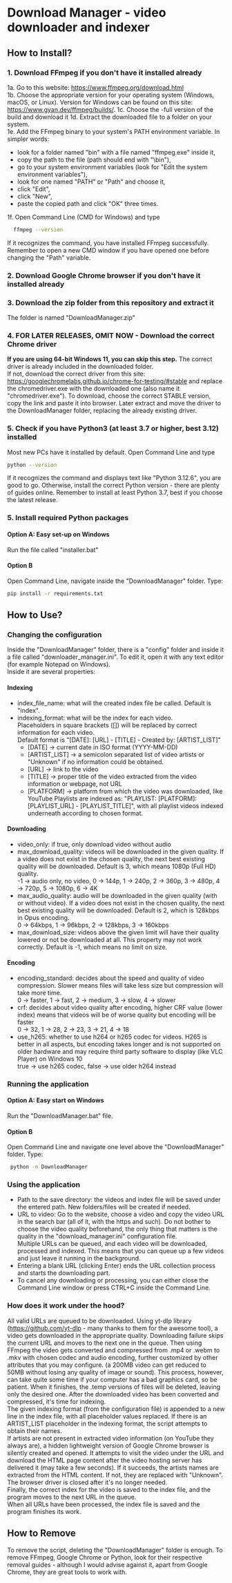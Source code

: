 # Download Manager - video downloader and indexer

## How to Install?

### 1. Download FFmpeg if you don't have it installed already

1a. Go to this website: https://www.ffmpeg.org/download.html  
1b. Choose the appropriate version for your operating system (Windows, macOS, or Linux). Version for Windows can be found on this site: https://www.gyan.dev/ffmpeg/builds/.
1c. Choose the -full version of the build and download it
1d. Extract the downloaded file to a folder on your system.  
1e. Add the FFmpeg binary to your system's PATH environment variable. In simpler words:
- look for a folder named "bin" with a file named "ffmpeg.exe" inside it,
- copy the path to the file (path should end with "\bin"),
- go to your system environment variables (look for "Edit the system environment variables"),
- look for one named "PATH" or "Path" and choose it,
- click "Edit",
- click "New",
- paste the copied path and click "OK" three times.

1f. Open Command Line (CMD for Windows) and type
```bash
  ffmpeg --version
```
If it recognizes the command, you have installed FFmpeg successfully. Remember to open a new CMD window if you have opened one before changing the "Path" variable.

### 2. Download Google Chrome browser if you don't have it installed already

### 3. Download the zip folder from this repository and extract it
The folder is named "DownloadManager.zip"

### 4. FOR LATER RELEASES, OMIT NOW - Download the correct Chrome driver
**If you are using 64-bit Windows 11, you can skip this step.** The correct driver is already included in the downloaded folder.  
If not, download the correct driver from this site: https://googlechromelabs.github.io/chrome-for-testing/#stable and replace the chromedriver.exe with the downloaded one (also name it "chromedriver.exe").
To download, choose the correct STABLE version, copy the link and paste it into browser. Later extract and move the driver to the DownloadManager folder, replacing the already existing driver.

### 5. Check if you have Python3 (at least 3.7 or higher, best 3.12) installed
Most new PCs have it installed by default. Open Command Line and type
```bash
python --version
```
If it recognizes the command and displays text like "Python 3.12.6", you are good to go. Otherwise, install the correct Python version - there are plenty of guides online. Remember to install at least Python 3.7, best if you choose the latest release.
### 5. Install required Python packages
#### Option A: Easy set-up on Windows
Run the file called "installer.bat"
#### Option B
Open Command Line, navigate inside the "DownloadManager" folder. Type:
   ```bash
   pip install -r requirements.txt
   ```


## How to Use?
### Changing the configuration
Inside the "DownloadManager" folder, there is a "config" folder and inside it a file called "downloader_manager.ini". To edit it, open it with any text editor (for example Notepad on Windows).  
Inside it are several properties:
#### Indexing
- index_file_name: what will the created index file be called. Default is "index".
- indexing_format: what will be the index for each video.  
  Placeholders in square brackets ([]) will be replaced by correct information for each video.  
  Default format is "[DATE]: [URL] - [TITLE] - Created by: [ARTIST_LIST]"
  - [DATE] → current date in ISO format (YYYY-MM-DD)
  - [ARTIST_LIST] → a semicolon separated list of video artists or "Unknown" if no information could be obtained.
  - [URL] → link to the video
  - [TITLE] → proper title of the video extracted from the video information or webpage, not URL
  - [PLATFORM] → platform from which the video was downloaded, like YouTube
Playlists are indexed as: "PLAYLIST: [PLATFORM]: [PLAYLIST_URL] - [PLAYLIST_TITLE]", with all playlist videos indexed underneath according to chosen format.
#### Downloading
- video_only: if true, only download video without audio
- max_download_quality: videos will be downloaded in the given quality. If a video does not exist in the chosen quality, the next best existing quality will be downloaded. Default is 3, which means 1080p (Full HD) quality.  
  -1 → audio only, no video, 0 → 144p, 1 → 240p, 2 → 360p, 3 → 480p, 4 → 720p, 5 → 1080p, 6 → 4K
- max_audio_quality: audio will be downloaded in the given quality (with or without video). If a video does not exist in the chosen quality, the next best existing quality will be downloaded. Default is 2, which is 128kbps in Opus encoding.    
  0 → 64kbps, 1 → 96kbps, 2 → 128kbps, 3 → 160kbps
- max_download_size: videos above the given limit will have their quality lowered or not be downloaded at all. This property may not work correctly. Default is -1, which means no limit on size.
#### Encoding
- encoding_standard: decides about the speed and quality of video compression. Slower means files will take less size but compression will take more time.  
  0 → faster, 1 → fast, 2 → medium, 3 → slow, 4 → slower
- crf: decides about video quality after encoding, higher CRF value (lower index) means that videos will be of worse quality but encoding will be faster  
  0 → 32, 1 → 28, 2 → 23, 3 → 21, 4 → 18
- use_h265: whether to use h264 or h265 codec for videos. H265 is better in all aspects, but encoding takes longer and is not supported on older hardware and may require third party software to display (like VLC Player) on Windows 10  
  true → use h265 codec, false → use older h264 instead
### Running the application
#### Option A: Easy start on Windows
Run the "DownloadManager.bat" file.
#### Option B
Open Command Line and navigate one level above the "DownloadManager" folder. Type:
   ```bash
    python -m DownloadManager 
   ```
### Using the application
- Path to the save directory: the videos and index file will be saved under the entered path. New folders/files will be created if needed.
- URL to video: Go to the website, choose a video and copy the video URL in the search bar (all of it, with the https and such). Do not bother to choose the video quality beforehand, the only thing that matters is the quality in the "download_manager.ini" configuration file.  
  Multiple URLs can be queued, and each video will be downloaded, processed and indexed. This means that you can queue up a few videos and just leave it running in the background.
- Entering a blank URL (clicking Enter) ends the URL collection process and starts the downloading part.
- To cancel any downloading or processing, you can either close the Command Line window or press CTRL+C inside the Command Line.

### How does it work under the hood?
All valid URLs are queued to be downloaded.
Using yt-dlp library (https://github.com/yt-dlp - many thanks to them for the awesome tool), a video gets downloaded in the appropriate quality. Downloading failure skips the current URL and moves to the next one in the queue.
Then using FFmpeg the video gets converted and compressed from .mp4 or .webm to .mkv with chosen codec and audio encoding, further customized by other attributes that you may configure.
(a 200MB video can get reduced to 50MB without losing any quality of image or sound). This process, however, can take quite some time if your computer has a bad graphics card, so be patient. When it finishes, the .temp versions of files will be deleted, leaving only the desired one.
After the downloaded video has been converted and compressed, it's time for indexing.  
The given indexing format (from the configuration file) is appended to a new line in the index file, with all placeholder values replaced. If there is an ARTIST_LIST placeholder in the indexing format, the script attempts to obtain their names.  
If artists are not present in extracted video information (on YouTube they always are), a hidden lightweight version of Google Chrome browser is silently created and opened.
It attempts to visit the video under the URL and download the HTML page content after the video hosting server has delivered it (may take a few seconds).
If it succeeds, the artists names are extracted from the HTML content. If not, they are replaced with "Unknown". The browser driver is closed after it's no longer needed.  
Finally, the correct index for the video is saved to the index file, and the program moves to the next URL in the queue.  
When all URLs have been processed, the index file is saved and the program finishes its work.
## How to Remove
To remove the script, deleting the "DownloadManager" folder is enough. To remove FFmpeg, Google Chrome or Python, look for their respective removal guides - although I would advise against it, apart from Google Chrome, they are great tools to work with.
